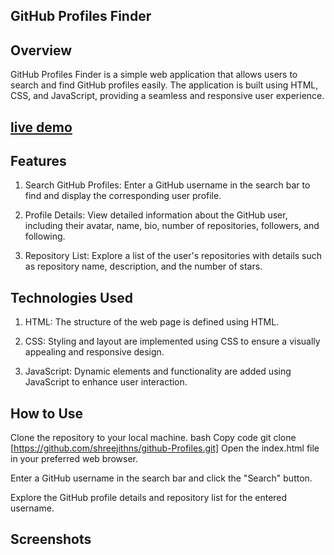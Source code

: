 ## GitHub Profiles Finder
## Overview
GitHub Profiles Finder is a simple web application that allows users to search and find GitHub profiles easily. The application is built using HTML, CSS, and JavaScript, providing a seamless and responsive user experience.

## [live demo](https://shreejithns.github.io/github-profiles/)

## Features
1. Search GitHub Profiles: Enter a GitHub username in the search bar to find and display the corresponding user profile.

2. Profile Details: View detailed information about the GitHub user, including their avatar, name, bio, number of repositories, followers, and following.

3. Repository List: Explore a list of the user's repositories with details such as repository name, description, and the number of stars.

## Technologies Used
1. HTML: The structure of the web page is defined using HTML.

2. CSS: Styling and layout are implemented using CSS to ensure a visually appealing and responsive design.

3. JavaScript: Dynamic elements and functionality are added using JavaScript to enhance user interaction.

## How to Use
Clone the repository to your local machine.
bash
Copy code
git clone [https://github.com/shreejithns/github-Profiles.git]
Open the index.html file in your preferred web browser.

Enter a GitHub username in the search bar and click the "Search" button.

Explore the GitHub profile details and repository list for the entered username.

## Screenshots
